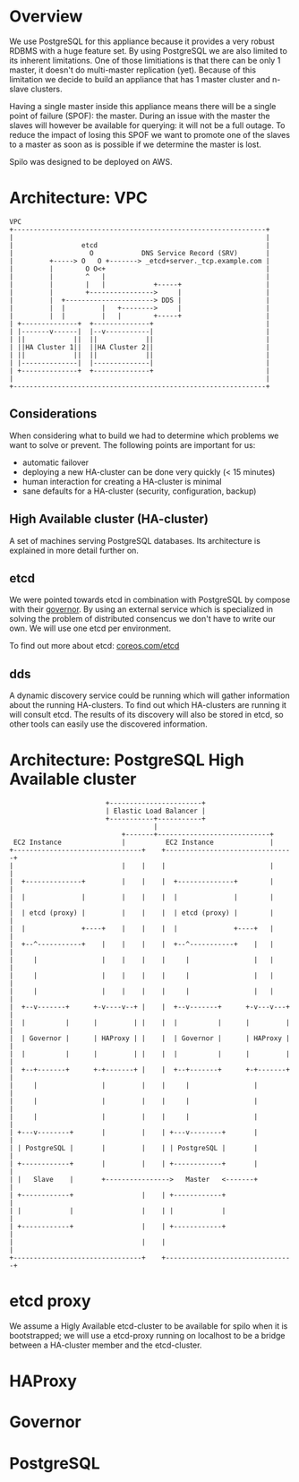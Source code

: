 Overview
========
We use PostgreSQL for this appliance because it provides a very robust RDBMS with a huge feature set. By using PostgreSQL we are also limited to its inherent limitations. One of those limitiations is that there can be only 1 master, it doesn't do multi-master replication (yet). Because of this limitation we decide to build an appliance that has 1 master cluster and n-slave clusters.

Having a single master inside this appliance means there will be a single point of failure (SPOF): the master. During an issue with the master the slaves will however be available for querying: it will not be a full outage. To reduce the impact of losing this SPOF we want to promote one of the slaves to a master as soon as is possible if we determine the master is lost.

Spilo was designed to be deployed on AWS.

Architecture: VPC
=================

	VPC                                                              
	+---------------------------------------------------------------+
	|                                                               |
	|                 etcd                                          |
	|                   O            DNS Service Record (SRV)       |
	|         +-----> O   O +-------> _etcd+server._tcp.example.com |
	|         |        O O<+                                        |
	|         |        ^   |                                        |
	|         |        |   |            +-----+                     |
	|         |        +---------------->     |                     |
	|         |  +----------------------> DDS |                     |
	|         |  |         |   +-------->     |                     |
	|         |  |         |   |        +-----+                     |
	| +--------------+  +--------------+                            |
	| |-------v------|  |--v-----------|                            |
	| ||            ||  ||            ||                            |
	| ||HA Cluster 1||  ||HA Cluster 2||                            |
	| ||            ||  ||            ||                            |
	| |--------------|  |--------------|                            |
	| +--------------+  +--------------+                            |
	|                                                               |
	+---------------------------------------------------------------+

Considerations
--------------
When considering what to build we had to determine which problems we want to solve or prevent.
The following points are important for us:

- automatic failover
- deploying a new HA-cluster can be done very quickly (< 15 minutes)
- human interaction for creating a HA-cluster is minimal
- sane defaults for a HA-cluster (security, configuration, backup)

High Available cluster (HA-cluster)
-----------------
A set of machines serving PostgreSQL databases. Its architecture is explained in more detail further on.

etcd
----
We were pointed towards etcd in combination with PostgreSQL by compose with their [governor](https://github.com/compose/governor). By using an external service which is specialized in solving the problem of distributed consencus we don't have to write our own. We will use one etcd per environment.

To find out more about etcd: [coreos.com/etcd](https://coreos.com/etcd/)

dds
---
A dynamic discovery service could be running which will gather information about the running HA-clusters. To find out which HA-clusters are running it will consult etcd.
The results of its discovery will also be stored in etcd, so other tools can easily use the discovered information.



Architecture: PostgreSQL High Available cluster
================

							+-----------------------+
							| Elastic Load Balancer |
							+-----------+-----------+
										|
								+-------+----------------------------+
	 EC2 Instance				|          EC2 Instance              |
	+--------------------------------+    +--------------------------------+
	|                           |    |    |                          |     |
	|  +--------------+         |    |    |  +--------------+        |     |
	|  |              |         |    |    |  |              |        |     |
	|  | etcd (proxy) |         |    |    |  | etcd (proxy) |        |     |
	|  |              +----+    |    |    |  |              +----+   |     |
	|  +--^-----------+    |    |    |    |  +--^-----------+    |   |     |
	|     |                |    |    |    |     |                |   |     |
	|     |                |    |    |    |     |                |   |     |
	|     |                |    |    |    |     |                |   |     |
	|  +--v-------+      +-v----v--+ |    |  +--v-------+      +-v---v---+ |
	|  |          |      |         | |    |  |          |      |         | |
	|  | Governor |      | HAProxy | |    |  | Governor |      | HAProxy | |
	|  |          |      |         | |    |  |          |      |         | |
	|  +--+-------+      +-+-------+ |    |  +--+-------+      +-+-------+ |
	|     |                |         |    |     |                |         |
	|     |                |         |    |     |                |         |
	|     |                |         |    |     |                |         |
	| +---v--------+       |         |    | +---v--------+       |         |
	| | PostgreSQL |       |         |    | | PostgreSQL |       |         |
	| +------------+       |         |    | +------------+       |         |
	| |   Slave    |       +---------------->   Master   <-------+         |
	| +------------+                 |    | +------------+                 |
	| |            |                 |    | |            |                 |
	| +------------+                 |    | +------------+                 |
	|                                |    |                                |
	+--------------------------------+    +--------------------------------+



etcd proxy
====
We assume a Higly Available etcd-cluster to be available for spilo when it is bootstrapped; we will use a etcd-proxy running on localhost to be a bridge between a HA-cluster member and the etcd-cluster.

HAProxy
====

Governor
====

PostgreSQL
====




